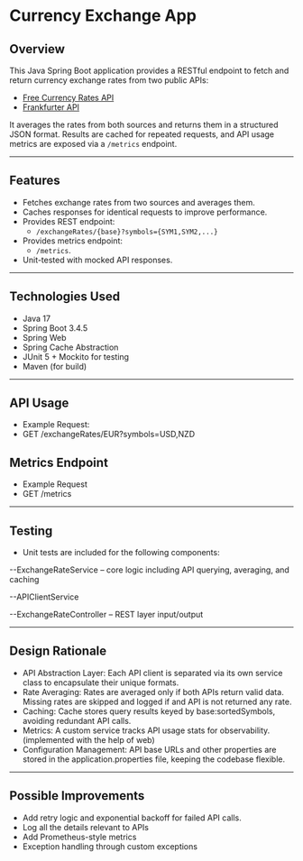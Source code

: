 # Currency Exchange App

## Overview

This Java Spring Boot application provides a RESTful endpoint to fetch and return currency exchange rates from two public APIs:

- [Free Currency Rates API](https://github.com/fawazahmed0/exchange-api)
- [Frankfurter API](https://www.frankfurter.app/docs/)

It averages the rates from both sources and returns them in a structured JSON format. Results are cached for repeated requests, and API usage metrics are exposed via a `/metrics` endpoint.

---

## Features

- Fetches exchange rates from two sources and averages them.
- Caches responses for identical requests to improve performance.
- Provides REST endpoint:
  - `/exchangeRates/{base}?symbols={SYM1,SYM2,...}`
- Provides metrics endpoint:
  - `/metrics`.
- Unit-tested with mocked API responses.

---

## Technologies Used

- Java 17
- Spring Boot 3.4.5
- Spring Web
- Spring Cache Abstraction
- JUnit 5 + Mockito for testing
- Maven (for build)

---

## API Usage
- Example Request:
- GET /exchangeRates/EUR?symbols=USD,NZD

## Metrics Endpoint
- Example Request
- GET /metrics

---

## Testing
- Unit tests are included for the following components:

--ExchangeRateService – core logic including API querying, averaging, and caching

--APIClientService

--ExchangeRateController – REST layer input/output

---

## Design Rationale
- API Abstraction Layer: Each API client is separated via its own service class to encapsulate their unique formats.
- Rate Averaging: Rates are averaged only if both APIs return valid data. Missing rates are skipped and logged if and API is not returned any rate.
- Caching: Cache stores query results keyed by base:sortedSymbols, avoiding redundant API calls.
- Metrics: A custom service tracks API usage stats for observability. (implemented with the help of web)
- Configuration Management: API base URLs and other properties are stored in the application.properties file, keeping the codebase flexible.

---

## Possible Improvements
- Add retry logic and exponential backoff for failed API calls.
- Log all the details relevant to APIs
- Add Prometheus-style metrics
- Exception handling through custom exceptions
